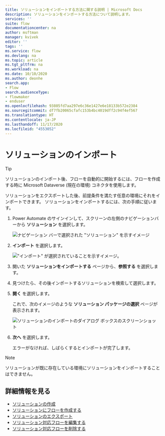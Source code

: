 ```yaml
---
title: ソリューションをインポートする方法に関する説明 | Microsoft Docs
description: ソリューションをインポートする方法について説明します。
services: ''
suite: flow
documentationcenter: na
author: msftman
manager: kvivek
editor: ''
tags: ''
ms.service: flow
ms.devlang: na
ms.topic: article
ms.tgt_pltfrm: na
ms.workload: na
ms.date: 10/10/2020
ms.author: deonhe
search.app:
- Flow
search.audienceType:
- flowmaker
- enduser
ms.openlocfilehash: 93805fd7aa297e6c36e1427e6e18133b572e2384
ms.sourcegitcommit: df7fb20065cfafc153b4bc4019dff2c94f4ef567
ms.translationtype: HT
ms.contentlocale: ja-JP
ms.lasthandoff: 11/17/2020
ms.locfileid: "4553052"
---
```

# <a name="import-a-solution"></a>ソリューションのインポート


> [!TIP]
> ソリューションのインポート後、フローを自動的に開始するには、フローを作成する時に Microsoft Dataverse (現在の環境) コネクタを使用します。

ソリューションをエクスポートした後、前提条件を満たす任意の環境にそれをインポートできます。 ソリューションをインポートするには、次の手順に従います。

1. Power Automate のサインインして、スクリーンの左側のナビゲーションバーから **ソリューション** を選択します。

   ![ナビゲーション バーで選択された "ソリューション" を示すイメージ](./media/import-flow-solution/select-solutions-from-left-nav.png)

1. **インポート** を選択します。

   !["インポート" が選択されていることを示すイメージ。](./media/import-flow-solution/select-import.png)

1. 開いた **ソリューションをインポートする** ページから、**参照する** を選択します。
1. 見つけたら、その後インポートするソリューションを検索して選択します。
1. **開く** を選択します。

   これで、次のイメージのような **ソリューション パッケージの選択** ページが表示されます。

   ![ソリューションのインポートのダイアログ ボックスのスクリーンショット](./media/import-flow-solution/import-solution.png)

1. **次へ** を選択します。

   エラーがなければ、しばらくするとインポートが完了します。

> [!NOTE]
> ソリューションが既に存在している環境にソリューションをインポートすることはできません。


## <a name="learn-more"></a>詳細情報を見る

- [ソリューションの作成](./overview-solution-flows.md)
- [ソリューションにフローを作成する](./create-flow-solution.md)
- [ソリューションのエクスポート](./export-flow-solution.md)
- [ソリューション対応フローを編集する](./edit-solution-aware-flow.md)
- [ソリューション対応フローを削除する](.//remove-solution-aware-flow.md)
